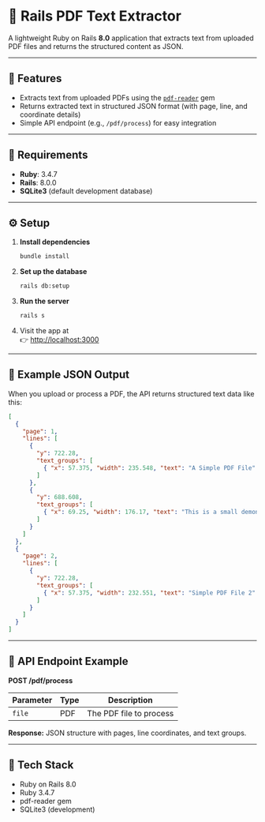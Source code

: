 # 📄 Rails PDF Text Extractor

A lightweight Ruby on Rails **8.0** application that extracts text from uploaded PDF files and returns the structured content as JSON.

---

## 🚀 Features

- Extracts text from uploaded PDFs using the [`pdf-reader`](https://github.com/yob/pdf-reader) gem  
- Returns extracted text in structured JSON format (with page, line, and coordinate details)
- Simple API endpoint (e.g., `/pdf/process`) for easy integration

---

## 🧰 Requirements

- **Ruby**: 3.4.7  
- **Rails**: 8.0.0  
- **SQLite3** (default development database)  

---

## ⚙️ Setup

1. **Install dependencies**
   ```bash
   bundle install
   ```

2. **Set up the database**
   ```bash
   rails db:setup
   ```

3. **Run the server**
   ```bash
   rails s
   ```

4. Visit the app at  
   👉 [http://localhost:3000](http://localhost:3000)

---

## 🧾 Example JSON Output

When you upload or process a PDF, the API returns structured text data like this:

```json
[
  {
    "page": 1,
    "lines": [
      {
        "y": 722.28,
        "text_groups": [
          { "x": 57.375, "width": 235.548, "text": "A Simple PDF File" }
        ]
      },
      {
        "y": 688.608,
        "text_groups": [
          { "x": 69.25, "width": 176.17, "text": "This is a small demonstration .pdf file -" }
        ]
      }
    ]
  },
  {
    "page": 2,
    "lines": [
      {
        "y": 722.28,
        "text_groups": [
          { "x": 57.375, "width": 232.551, "text": "Simple PDF File 2" }
        ]
      }
    ]
  }
]
```

---

## 🧪 API Endpoint Example

**POST /pdf/process**

| Parameter | Type | Description |
|------------|------|-------------|
| `file` | PDF | The PDF file to process |

**Response:** JSON structure with pages, line coordinates, and text groups.

---

## 🧩 Tech Stack

- Ruby on Rails 8.0  
- Ruby 3.4.7  
- pdf-reader gem  
- SQLite3 (development)

